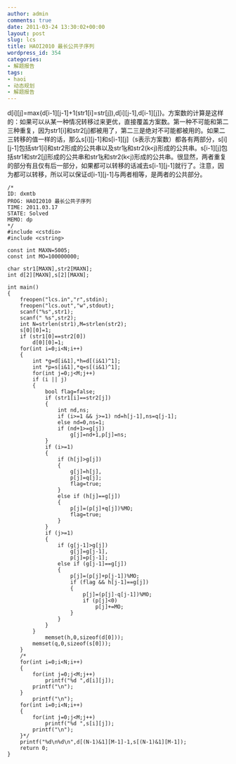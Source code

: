 ```yaml
---
author: admin
comments: true
date: 2011-03-24 13:30:02+00:00
layout: post
slug: lcs
title: HAOI2010 最长公共子序列
wordpress_id: 354
categories:
- 解题报告
tags:
- haoi
- 动态规划
- 解题报告
---
```


d[i][j]=max{d[i-1][j-1]+1(str1[i]=str[j]),d[i][j-1],d[i-1][j]}。方案数的计算是这样的：如果可以从某一种情况转移过来更优，直接覆盖方案数。第一种不可能和第二三种重复，因为str1[i]和str2[j]都被用了，第二三是绝对不可能都被用的。如果二三转移的值一样的话，那么s[i][j-1]和s[i-1][j]（s表示方案数）都各有两部分，s[i][j-1]包括str1[i]和str2形成的公共串以及str1[k](k<i)和str2(k<j)形成的公共串。s[i-1][j]包括str1和str2[j]形成的公共串和str1[k](k<i)和str2(k<j)形成的公共串。很显然，两者重复的部分有且仅有后一部分，如果都可以转移的话减去s[i-1][j-1]就行了。注意，因为都可以转移，所以可以保证d[i-1][j-1]与两者相等，是两者的公共部分。

    
    
    /*
    ID: dxmtb
    PROG: HAOI2010 最长公共子序列
    TIME: 2011.03.17
    STATE: Solved
    MEMO: dp
    */
    #include <cstdio>
    #include <cstring>
    
    const int MAXN=5005;
    const int MO=100000000;
    
    char str1[MAXN],str2[MAXN];
    int d[2][MAXN],s[2][MAXN];
    
    int main()
    {
    	freopen("lcs.in","r",stdin);
    	freopen("lcs.out","w",stdout);
    	scanf("%s",str1);
    	scanf(" %s",str2);
    	int N=strlen(str1),M=strlen(str2);
    	s[0][0]=1;
    	if (str1[0]==str2[0])
    		d[0][0]=1;
    	for(int i=0;i<N;i++)
    	{
    		int *g=d[i&1],*h=d[(i&1)^1];
    		int *p=s[i&1],*q=s[(i&1)^1];
    		for(int j=0;j<M;j++)
    		if (i || j)
    		{
    			bool flag=false;
    			if (str1[i]==str2[j])
    			{
    				int nd,ns;
    				if (i>=1 && j>=1) nd=h[j-1],ns=q[j-1];
    				else nd=0,ns=1;
    				if (nd+1>=g[j])
    					g[j]=nd+1,p[j]=ns;
    			}
    			if (i>=1)
    			{
    				if (h[j]>g[j])
    				{
    					g[j]=h[j],
    					p[j]=q[j];
    					flag=true;
    				}
    				else if (h[j]==g[j])
    				{
    					p[j]=(p[j]+q[j])%MO;
    					flag=true;
    				}
    			}
    			if (j>=1)
    			{
    				if (g[j-1]>g[j])
    					g[j]=g[j-1],
    					p[j]=p[j-1];
    				else if (g[j-1]==g[j])
    				{
    					p[j]=(p[j]+p[j-1])%MO;
    					if (flag && h[j-1]==g[j])
    					{
    						p[j]=(p[j]-q[j-1])%MO;
    						if (p[j]<0)
    							p[j]+=MO;
    					}
    				}
    			}
    		}
    	       	memset(h,0,sizeof(d[0]));
    		memset(q,0,sizeof(s[0]));
    	}
    	/*
    	for(int i=0;i<N;i++)
    	{
    		for(int j=0;j<M;j++)
    			printf("%d ",d[i][j]);
    		printf("\n");
    	}
    		printf("\n");
    	for(int i=0;i<N;i++)
    	{
    		for(int j=0;j<M;j++)
    			printf("%d ",s[i][j]);
    		printf("\n");
    	}*/
    	printf("%d\n%d\n",d[(N-1)&1][M-1]-1,s[(N-1)&1][M-1]);
    	return 0;
    }
    
